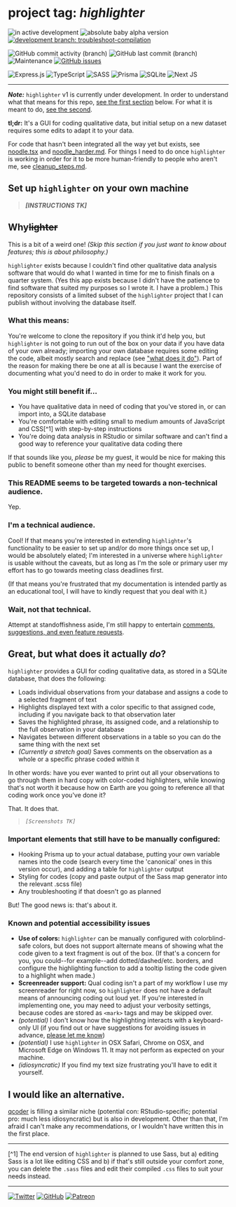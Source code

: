 # project tag: *highlighter*

![in active development](https://img.shields.io/badge/status%3A-in%20development-orange?style=for-the-badge) ![absolute baby alpha version](https://img.shields.io/badge/version%3A-0.0.1--alpha-red?style=for-the-badge) [![development branch: troubleshoot-compilation](https://img.shields.io/badge/development%20branch%3A-troubleshoot--compilation-blueviolet?style=for-the-badge)](https://github.com/cyrusae/highlighter-public/tree/troubleshoot-compilation)

![GitHub commit activity (branch)](https://img.shields.io/github/commit-activity/m/cyrusae/highlighter-public/troubleshoot-compilation?style=for-the-badge) ![GitHub last commit (branch)](https://img.shields.io/github/last-commit/cyrusae/highlighter-public/troubleshoot-compilation?style=for-the-badge) ![Maintenance](https://img.shields.io/maintenance/yes/2022?style=for-the-badge) [![GitHub issues](https://img.shields.io/github/issues/cyrusae/highlighter-public?style=for-the-badge)](https://github.com/cyrusae/highlighter-public/issues?q=is%3Aopen+is%3Aissue+-label%3A%22Priority%3A+-%22+-label%3A%22Priority%3A+%2B%22)

![Express.js](https://img.shields.io/badge/express.js-%23404d59.svg?style=flat-square&logo=express&logoColor=%2361DAFB) ![TypeScript](https://img.shields.io/badge/typescript-%23007ACC.svg?style=flat-square&logo=typescript&logoColor=white) ![SASS](https://img.shields.io/badge/SASS-hotpink.svg?style=flat-square&logo=SASS&logoColor=white) ![Prisma](https://img.shields.io/badge/Prisma-3982CE?style=flat-square&logo=Prisma&logoColor=white) ![SQLite](https://img.shields.io/badge/sqlite-%2307405e.svg?style=flat-square&logo=sqlite&logoColor=white) ![Next JS](https://img.shields.io/badge/Next-black?style=flat-square&logo=next.js&logoColor=white)

---

***Note:*** `highlighter` v1 is currently under development. In order to understand what that means for this repo, [see the first section](#whylighter) below. For what it is meant to do, [see the second](#great-but-what-does-it-actually-do). 

**tl;dr:** It's a GUI for coding qualitative data, but initial setup on a new dataset requires some edits to adapt it to your data.

For code that hasn't been integrated all the way yet but exists, see [noodle.tsx](noodle.tsx) and [noodle_harder.md](noodle_harder.md). For things I need to do once `highlighter` is working in order for it to be more human-friendly to people who aren't me, see [cleanup_steps.md](cleanup_steps.md).

## Set up `highlighter` on your own machine

> ***[INSTRUCTIONS TK]***

## Why~~lighter~~ 

This is a bit of a weird one! *(Skip this section if you just want to know about features; this is about philosophy.)*

`highlighter` exists because I couldn't find other qualitative data analysis software that would do what I wanted in time for me to finish finals on a quarter system. (Yes this app exists because I didn't have the patience to find software that suited my purposes so I wrote it. I have a problem.) This repository consists of a limited subset of the `highlighter` project that I can publish without involving the database itself.

### What this means:
You're welcome to clone the repository if you think it'd help you, but `highlighter` is not going to run out of the box on your data if you have data of your own already; importing your own database requires some editing the code, albeit mostly search and replace (see ["what does it do"](#great-but-what-does-it-actually-do)). Part of the reason for making there be one at all is because I want the exercise of documenting what you'd need to do in order to make it work for you.

### You might still benefit if...
- You have qualitative data in need of coding that you've stored in, or can import into, a SQLite database
- You're comfortable with editing small to medium amounts of JavaScript and CSS[^1] with step-by-step instructions 
- You're doing data analysis in RStudio or similar software and can't find a good way to reference your qualitative data coding there 

If that sounds like you, *please* be my guest, it would be nice for making this public to benefit someone other than my need for thought exercises.

### This README seems to be targeted towards a non-technical audience.
Yep.

### I'm a technical audience.
Cool! If that means you're interested in extending `highlighter`'s functionality to be easier to set up and/or do more things once set up, I would be absolutely elated; I'm interested in a universe where `highlighter` is usable without the caveats, but as long as I'm the sole or primary user my effort has to go towards meeting class deadlines first.

(If that means you're frustrated that my documentation is intended partly as an educational tool, I will have to kindly request that you deal with it.)

### Wait, not that technical. 
Attempt at standoffishness aside, I'm still happy to entertain [comments, suggestions, and even feature requests](https://github.com/cyrusae/highlighter-public/issues).

## Great, but what does it actually *do*?
`highlighter` provides a GUI for coding qualitative data, as stored in a SQLite database, that does the following:

- Loads individual observations from your database and assigns a code to a selected fragment of text
- Highlights displayed text with a color specific to that assigned code, including if you navigate back to that observation later 
- Saves the highlighted phrase, its assigned code, and a relationship to the full observation in your database
- Navigates between different observations in a table so you can do the same thing with the next set
- *(Currently a stretch goal)* Saves comments on the observation as a whole or a specific phrase coded within it

In other words: have you ever wanted to print out all your observations to go through them in hard copy with color-coded highlighters, while knowing that's not worth it because how on Earth are you going to reference all that coding work once you've done it? 

That. It does that.

> *`[Screenshots TK]`*

### Important elements that still have to be manually configured:
- Hooking Prisma up to your actual database, putting your own variable names into the code (search every time the 'canonical' ones in this version occur), and adding a table for `highlighter` output
- Styling for codes (copy and paste output of the Sass map generator into the relevant .scss file)
- Any troubleshooting if that doesn't go as planned

But! The good news is: that's about it.

### Known and potential accessibility issues
- **Use of colors:** `highlighter` can be manually configured with colorblind-safe colors, but does not support alternate means of showing what the code given to a text fragment is out of the box. (If that's a concern for you, you could--for example--add dotted/dashed/etc. borders, and configure the highlighting function to add a tooltip listing the code given to a highlight when made.) 
- **Screenreader support:** Qual coding isn't a part of my workflow I use my screenreader for right now, so `highlighter` does not have a default means of announcing coding out loud yet. If you're interested in implementing one, you may need to adjust your verbosity settings, because codes are stored as `<mark>` tags and may be skipped over.
- *(potential)* I don't know how the highlighting interacts with a keyboard-only UI (if you find out or have suggestions for avoiding issues in advance, [please let me know](https://github.com/cyrusae/highlighter-public/issues))
- *(potential)* I use `highlighter` in OSX Safari, Chrome on OSX, and Microsoft Edge on Windows 11. It may not perform as expected on your machine.
- *(idiosyncratic)* If you find my text size frustrating you'll have to edit it yourself.

## I would like an alternative.
[qcoder](https://github.com/ropenscilabs/qcoder) is filling a similar niche (potential con: RStudio-specific; potential pro: much less idiosyncratic) but is also in development. Other than that, I'm afraid I can't make any recommendations, or I wouldn't have written this in the first place.

***

[^1] The end version of `highlighter` is planned to use Sass, but a) editing Sass is a lot like editing CSS and b) if that's still outside your comfort zone, you can delete the `.sass` files and edit their compiled `.css` files to suit your needs instead.

---

[![Twitter](https://img.shields.io/badge/chrysopoetics-%231DA1F2.svg?style=for-the-badge&logo=Twitter&logoColor=white)](https://twitter.com/chrysopoetics) [![GitHub](https://img.shields.io/badge/github-%23121011.svg?style=for-the-badge&logo=github&logoColor=white)](https://github.com/cyrusae/) [![Patreon](https://img.shields.io/badge/Patreon-F96854?style=for-the-badge&logo=patreon&logoColor=white)](https://patreon.com/eosphoros)